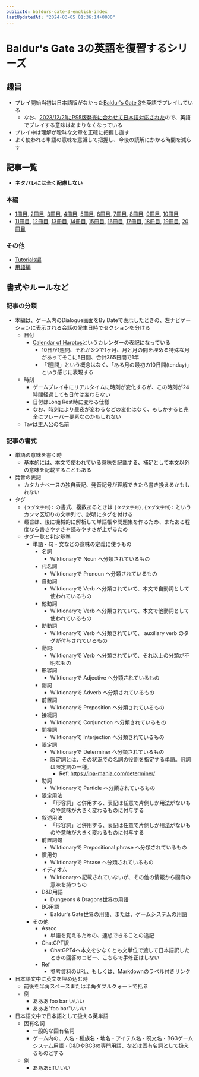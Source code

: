 ```yaml
---
publicId: baldurs-gate-3-english-index
lastUpdatedAt: "2024-03-05 01:36:14+0000"
---
```


# Baldur's Gate 3の英語を復習するシリーズ

## 趣旨

- プレイ開始当初は日本語版がなかった[Baldur's Gate 3](https://store.steampowered.com/app/1086940/Baldurs_Gate_3/)を英語でプレイしている
  - なお、[2023/12/21にPS5版発売に合わせて日本語対応された](https://store.steampowered.com/news/app/1086940?emclan=103582791464711919&emgid=3878226811922849512)ので、英語でプレイする意味はあまりなくなっている
- プレイ中は理解が曖昧な文章を正確に把握し直す
- よく使われる単語の意味を意識して把握し、今後の読解にかかる時間を減らす

## 記事一覧

- **ネタバレには全く配慮しない**

### 本編

- [1冊目](./baldurs-gate-3-english-part-1.html), [2冊目](./baldurs-gate-3-english-part-2.html), [3冊目](./baldurs-gate-3-english-part-3.html), [4冊目](./baldurs-gate-3-english-part-4.html), [5冊目](./baldurs-gate-3-english-part-5.html), [6冊目](./baldurs-gate-3-english-part-6.html), [7冊目](./baldurs-gate-3-english-part-7.html), [8冊目](./baldurs-gate-3-english-part-8.html), [9冊目](./baldurs-gate-3-english-part-9.html), [10冊目](./baldurs-gate-3-english-part-10.html)
- [11冊目](./baldurs-gate-3-english-part-11.html), [12冊目](./baldurs-gate-3-english-part-12.html), [13冊目](./baldurs-gate-3-english-part-13.html), [14冊目](./baldurs-gate-3-english-part-14.html), [15冊目](./baldurs-gate-3-english-part-15.html), [16冊目](./baldurs-gate-3-english-part-16.html), [17冊目](./baldurs-gate-3-english-part-17.html), [18冊目](./baldurs-gate-3-english-part-18.html), [19冊目](./baldurs-gate-3-english-part-19.html), [20冊目](./baldurs-gate-3-english-part-20.html)

### その他

- [Tutorials編](./baldurs-gate-3-english-tutorials.html)
- [用語編](./baldurs-gate-3-english-terms.html)

## 書式やルールなど

### 記事の分類

- 本編は、ゲーム内のDialogue画面をBy Dateで表示したときの、左ナビゲーションに表示される会話の発生日時でセクションを分ける
  - 日付
    - [Calendar of Harptos](https://www.worldanvil.com/w/forgotten-realms-28d26d5th29-lethann/a/calendar-of-harptos-article)というカレンダーの表記になっている
      - 10日が1週間、それが3つで1ヶ月、月と月の間を埋める特殊な月があってそこに5日間、合計365日間で1年
      - 「1週間」という概念はなく、「ある月の最初の10日間(tenday)」という感じに表現する
  - 時刻
    - ゲームプレイ中にリアルタイムに時刻が変化するが、この時刻が24時間経過しても日付は変わらない
    - 日付はLong Rest時に変わる仕様
    - なお、時刻により昼夜が変わるなどの変化はなく、もしかすると完全にフレーバー要素なのかもしれない
  - Tavは主人公の名前

### 記事の書式

- 単語の意味を書く時
  - 基本的には、本文で使われている意味を記載する、補足として本文以外の意味を記載することもある
- 発音の表記
  - カタカナベースの独自表記、発音記号が理解できたら書き換えるかもしれない
- タグ
  - `{タグ文字列}:` の書式、複数あるときは `{タグ文字列},{タグ文字列}:` というカンマ区切りの文字列で、説明にタグを付ける
  - 趣旨は、後に機械的に解析して単語帳や問題集を作るため、またある程度なら書きやすさや読みやすさが上がるため
  - タグ一覧と判定基準
    - 単語・句・文などの意味の定義に使うもの
      - 名詞
        - Wiktionaryで Noun へ分類されているもの
      - 代名詞
        - Wiktionaryで Pronoun へ分類されているもの
      - 自動詞
        - Wiktionaryで Verb へ分類されていて、本文で自動詞として使われているもの
      - 他動詞
        - Wiktionaryで Verb へ分類されていて、本文で他動詞として使われているもの
      - 助動詞
        - Wiktionaryで Verb へ分類されていて、 auxiliary verb のタグが付与されているもの
      - 動詞:
        - Wiktionaryで Verb へ分類されていて、それ以上の分類が不明なもの
      - 形容詞
        - Wiktionaryで Adjective へ分類されているもの
      - 副詞
        - Wiktionaryで Adverb へ分類されているもの
      - 前置詞
        - Wiktionaryで Preposition へ分類されているもの
      - 接続詞
        - Wiktionaryで Conjunction へ分類されているもの
      - 間投詞
        - Wiktionaryで Interjection へ分類されているもの
      - 限定詞
        - Wiktionaryで Determiner へ分類されているもの
        - 限定詞とは、その状況での名詞の役割を指定する単語。冠詞は限定詞の一種。
          - Ref: https://ipa-mania.com/determiner/
      - 助詞
        - Wiktionaryで Particle へ分類されているもの
      - 限定用法
        - 「形容詞」と併用する、表記は任意で片側しか用法がないものや意味が大きく変わるものに付与する
      - 叙述用法
        - 「形容詞」と併用する、表記は任意で片側しか用法がないものや意味が大きく変わるものに付与する
      - 前置詞句
        - Wiktionaryで Prepositional phrase へ分類されているもの
      - 慣用句
        - Wiktionaryで Phrase へ分類されているもの
      - イディオム
        - Wiktionaryへ記載されていないが、その他の情報から固有の意味を持つもの
      - D&D用語
        - Dungeons & Dragons世界の用語
      - BG用語
        - Baldur's Gate世界の用語、または、ゲームシステムの用語
    - その他
      - Assoc
        - 単語を覚えるための、連想できることの追記
      - ChatGPT訳
        - ChatGPT4へ本文を少なくとも文単位で渡して日本語訳したときの回答のコピー、こちらで手修正はしない
      - Ref
        - 参考資料のURL、もしくは、Markdownのラベル付きリンク
- 日本語文中に英文を埋め込む時
  - 前後を半角スペースまたは半角ダブルクォートで括る
  - 例
    - あああ foo bar いいい
    - あああ"foo bar"いいい
- 日本語文中で日本語として扱える英単語
  - 固有名詞
    - 一般的な固有名詞
    - ゲーム内の、人名・種族名・地名・アイテム名・呪文名・BG3ゲームシステム用語・D&DやBG3の専門用語、などは固有名詞として扱えるものとする
  - 例
    - あああElfいいい
